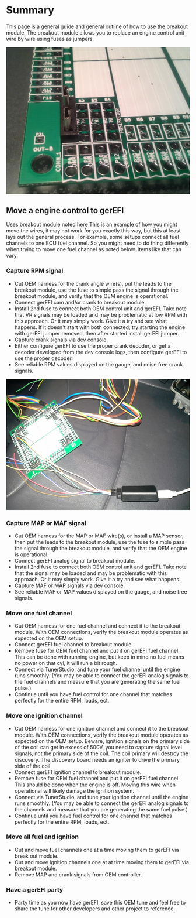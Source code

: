 # Summary

This page is a general guide and general outline of how to use the breakout module. The breakout module allows you to replace an engine control unit wire by wire using fuses as jumpers.

![Breakout](Images/breakout.png)

## Move a engine control to gerEFI

Uses breakout module noted [here](http://gerefi.com/forum/viewtopic.php?f=4&t=454) This is an example of how you might move the wires, it may not work for you exactly this way, but this at least lays out the general process. For example, some setups connect all fuel channels to one ECU fuel channel. So you might need to do thing differently when trying to move one fuel channel as noted below. Items like that can vary.

### Capture RPM signal

* Cut OEM harness for the crank angle wire(s), put the leads to the breakout module, use the fuse to simple pass the signal through the breakout module, and verify that the OEM engine is operational.
* Connect gerEFI cam and/or crank to breakout module.
* Install 2nd fuse to connect both OEM control unit and gerEFI. Take note that VR signals may be loaded and may be problematic at low RPM with this approach. Or it may simply work. Give it a try and see what happens. If it doesn't start with both connected, try starting the engine with gerEFI jumper removed, then after started install gerEFI jumper.
* Capture crank signals via [dev console](Console).
* Either configure gerEFI to use the proper crank decoder, or get a decoder developed from the dev console logs, then configure gerEFI to use the proper decoder.
* See reliable RPM values displayed on the gauge, and noise free crank signals.

![Harness and Analyzer](Images/Harness_and_analyzer.jpg)

### Capture MAP or MAF signal

* Cut OEM harness for the MAP or MAF wire(s), or install a MAP sensor, then put the leads to the breakout module, use the fuse to simple pass the signal through the breakout module, and verify that the OEM engine is operational.
* Connect gerEFI analog signal to breakout module.
* Install 2nd fuse to connect both OEM control unit and gerEFI. Take note that the signal may be loaded and may be problematic with this approach. Or it may simply work. Give it a try and see what happens.
* Capture MAF or MAP signals via dev console.
* See reliable MAF or MAP values displayed on the gauge, and noise free signals.

### Move one fuel channel

* Cut OEM harness for one fuel channel and connect it to the breakout module. With OEM connections, verify the breakout module operates as expected on the OEM setup.
* Connect gerEFI fuel channel to breakout module.
* Remove fuse for OEM fuel channel and put it on gerEFI fuel channel. This can be done with running engine, but keep in mind no fuel means no power on that cyl, it will run a bit rough.
* Connect via TunerStudio, and tune your fuel channel until the engine runs smoothly. (You may be able to connect the gerEFI analog signals to the fuel channels and measure that you are generating the same fuel pulse.)
* Continue until you have fuel control for one channel that matches perfectly for the entire RPM, loads, ect.

### Move one ignition channel

* Cut OEM harness for one ignition channel and connect it to the breakout module. With OEM connections, verify the breakout module operates as expected on the OEM setup. Beware, ignition signals on the primary side of the coil can get in excess of 500V, you need to capture signal level signals, not the primary side of the coil. The coil primary will destroy the discovery. The discovery board needs an igniter to drive the primary side of the coil.
* Connect gerEFI ignition channel to breakout module.
* Remove fuse for OEM fuel channel and put it on gerEFI fuel channel. This should be done when the engine is off. Moving this wire when operational will likely damage the ignition system.  
* Connect via TunerStudio, and tune your ignition channel until the engine runs smoothly. (You may be able to connect the gerEFI analog signals to the  channels and measure that you are generating the same fuel pulse.)
* Continue until you have fuel control for one channel that matches perfectly for the entire RPM, loads, ect.

### Move all fuel and ignition

* Cut and move fuel channels one at a time moving them to gerEFI via break out module.
* Cut and move ignition channels one at at time moving them to gerEFI via breakout module.
* Remove MAP and crank signals from OEM controller.

### Have a gerEFI party

* Party time as you now have gerEFI, save this OEM tune and feel free to share the tune for other developers and other project to reference.
